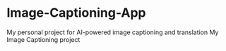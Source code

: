 # Image-Captioning-App
My personal project for AI-powered image captioning and translation
My Image Captioning project